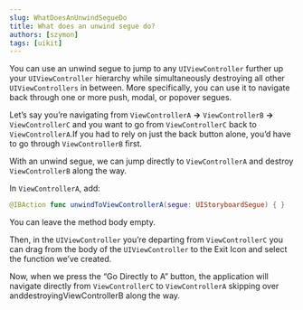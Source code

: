 ```yaml
---
slug: WhatDoesAnUnwindSegueDo
title: What does an unwind segue do?
authors: [szymon]
tags: [uikit]
---
```


You can use an unwind segue to jump to any `UIViewController` further up your `UIViewController` hierarchy while simultaneously destroying all other `UIViewControllers` in between. More specifically, you can use it to navigate back through one or more push, modal, or popover segues.

Let’s say you’re navigating from `ViewControllerA` **→** `ViewControllerB` **→** `ViewControllerC` and you want to go from `ViewControllerC` back to `ViewControllerA`.If you had to rely on just the back button alone, you’d have to go through `ViewControllerB` first.

With an unwind segue, we can jump directly to `ViewControllerA` and destroy `ViewControllerB` along the way.

In `ViewControllerA`, add:

```swift
@IBAction func unwindToViewControllerA(segue: UIStoryboardSegue) { }
```

You can leave the method body empty.

Then, in the `UIViewController` you’re departing from `ViewControllerC` you can drag from the body of the `UIViewController` to the Exit Icon and select the function we’ve created.

Now, when we press the “Go Directly to A” button, the application will navigate directly from `ViewControllerC` to `ViewControllerA` skipping over anddestroyingViewControllerB along the way.


